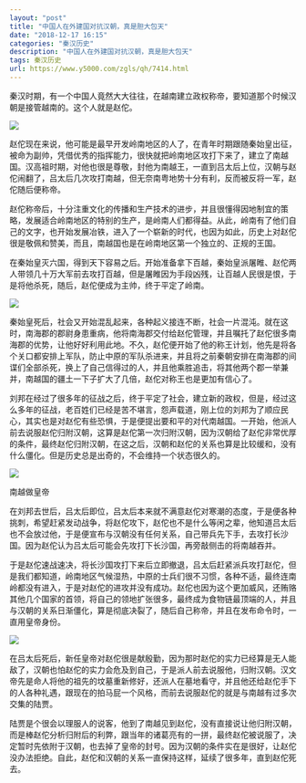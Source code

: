 ```yaml
---
layout: "post"
title: "中国人在外建国对抗汉朝，真是胆大包天"
date: "2018-12-17 16:15"
categories: "秦汉历史"
description: "中国人在外建国对抗汉朝，真是胆大包天"
tags: 秦汉历史
url: https://www.y5000.com/zgls/qh/7414.html
---
```






秦汉时期，有一个中国人竟然大大往往，在越南建立政权称帝，要知道那个时候汉朝是接管越南的。这个人就是赵佗。

![](https://img.y5000.com/uploads/allimg/161216/8-161216103519414.jpg)

赵佗现在来说，他可能是最早开发岭南地区的人了，在青年时期跟随秦始皇出征，被命为副帅，凭借优秀的指挥能力，很快就把岭南地区攻打下来了，建立了南越国。汉高祖时期，对他也很是尊敬，封他为南越王，一直到吕太后上位，汉朝与赵佗闹翻了，吕太后几次攻打南越，但无奈南粤地势十分有利，反而被反将一军，赵佗随后便称帝。

赵佗称帝后，十分注重文化的传播和生产技术的进步，并且很懂得因地制宜的策略，发展适合岭南地区的特别的生产，是岭南人们都得益。从此，岭南有了他们自己的文字，也开始发展冶铁，进入了一个崭新的时代，也因为如此，历史上对赵佗很是敬佩和赞美，而且，南越国也是在岭南地区第一个独立的、正规的王国。

在秦始皇灭六国，得到天下容易之后。开始准备拿下百越，秦始皇派屠睢、赵佗两人带领几十万大军前去攻打百越，但是屠睢因为手段凶残，让百越人民很是恨，于是将他杀死，随后，赵佗便成为主帅，终于平定了岭南。

![](https://img.y5000.com/uploads/allimg/161216/8-16121610352H91.jpg)

秦始皇死后，社会又开始混乱起来，各种起义接连不断，社会一片混沌。就在这时，南海郡的郡尉身患重病，他将南海郡交付给赵佗管理，并且嘱托了赵佗很多南海郡的优势，让他好好利用此地。不久，赵佗便开始了他的称王计划，他先是将各个关口都安排上军队，防止中原的军队杀进来，并且将之前秦朝安排在南海郡的间谍们全部杀死，换上了自己信得过的人，并且他乘胜追击，将其他两个郡一举兼并，南越国的疆土一下子扩大了几倍，赵佗对称王也是更加有信心了。

刘邦在经过了很多年的征战之后，终于平定了社会，建立新的政权，但是，经过这么多年的征战，老百姓们已经是苦不堪言，怨声载道，刚上位的刘邦为了顺应民心，其实也是对赵佗有些恐惧，于是便提出要和平的对代南越国。一开始，他派人前去说服赵佗归附汉朝，这算是赵佗第一次归附汉朝，因为汉朝给了赵佗非常优厚的条件，最终赵佗归附汉朝，在这之后，汉朝和赵佗的关系也算是比较缓和，没有什么僵化。但是历史总是出奇的，不会维持一个状态很久的。

![](https://img.y5000.com/uploads/allimg/161216/8-16121610353H37.jpg)

南越做皇帝

在刘邦去世后，吕太后即位，吕太后本来就不满意赵佗对寒潮的态度，于是便各种挑刺，希望赶紧发动战争，将赵佗攻下，赵佗也不是什么等闲之辈，他知道吕太后也不会放过他，于是便宣布与汉朝没有任何关系，自己带兵先下手，去攻打长沙国。因为赵佗认为吕太后可能会先攻打下长沙国，再旁敲侧击的将南越吞并。

于是赵佗速战速决，将长沙国攻打下来后立即撤退，吕太后赶紧派兵攻打赵佗，但是我们都知道，岭南地区气候湿热，中原的士兵们很不习惯，各种不适，最终连南岭都没有进入，于是对赵佗的进攻并没有成功。赵佗也因为这个更加威风，还贿赂其他几个国家的首领，将自己的领地扩张很多，最终成为食物链最顶端的人，并且与汉朝的关系日渐僵化，算是彻底决裂了，随后自己称帝，并且在发布命令时，一直用皇帝身份。

![](https://img.y5000.com/uploads/allimg/161216/8-16121610354V92.jpg)

在吕太后死后，新任皇帝对赵佗很是献殷勤，因为那时赵佗的实力已经算是无人能敌了，汉朝也怕赵佗的实力会危及到自己，于是派人前去说服他，归附汉朝。汉文帝先是命人将他的祖先的坟墓重新修好，还派人在墓地看守，并且他还给赵佗手下的人各种礼遇，跟现在的拍马屁一个风格，而前去说服赵佗的就是与南越有过多次交集的陆贾。

陆贾是个很会以理服人的说客，他到了南越见到赵佗，没有直接说让他归附汉朝，而是棒赵佗分析归附后的利弊，跟当年的诸葛亮有的一拼，最终赵佗被说服了，决定暂时先依附于汉朝，也去掉了皇帝的封号。因为汉朝的条件实在是很好，让赵佗没办法拒绝。自此，赵佗和汉朝的关系一直保持这样，延续了很多年，直到赵佗死去。
